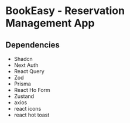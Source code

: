 # BookEasy - Reservation Management App
## Dependencies
- Shadcn
- Next Auth
- React Query
- Zod
- Prisma
- React Ho Form
- Zustand
- axios
- react icons
- react hot toast
